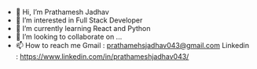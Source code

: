 - 👋 Hi, I’m Prathamesh Jadhav
- 👀 I’m interested in Full Stack Developer
- 🌱 I’m currently learning React and Python
- 💞️ I’m looking to collaborate on ...
- 📫 How to reach me 
                 Gmail : prathamehsjadhav043@gmail.com
                 Linkedin : https://www.linkedin.com/in/prathameshjadhav043/

